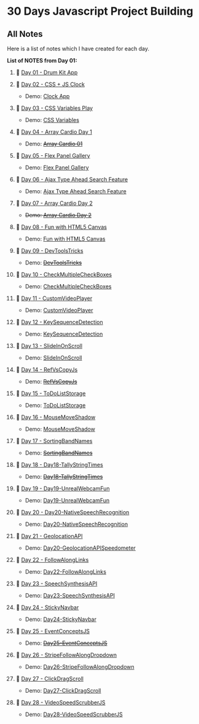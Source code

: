 # 30 Days Javascript Project Building

## All Notes
Here is a list of notes which I have created for each day.

**List of NOTES from Day 01:**
1.  📒 [Day 01 - Drum Kit App](Day01-DrumKitApp/Day01.md)
1.  📒 [Day 02 - CSS + JS Clock](Day02-CSSJsClock/Day02.md)
    -   Demo: [Clock App ](https://cssjsclockapp.netlify.app/)
1.  📒 [Day 03 - CSS Variables Play](Day03-CSSVariables/Day03.md)
    -   Demo: [CSS Variables](https://palywithcssvariables.netlify.app/)
1.  📒 [Day 04 - Array Cardio Day 1](Day04-ArrayCardio01/Day04.md)
    -   Demo: ~~[Array Cardio 01](#)~~
1.  📒 [Day 05 - Flex Panel Gallery](Day05-FlexPanelGallery/Day05.md)
    -   Demo: [Flex Panel Gallery](https://flexpanelslider.netlify.app/)
1.    📒 [Day 06 - Ajax Type Ahead Search Feature](Day06-AjaxTypeAhead/Day06.md)
        - Demo: [Ajax Type Ahead Search Feature](https://typesearchfilter.netlify.app)
1.    📒 [Day 07 - Array Cardio Day 2](Day07-ArrayCardio2/Day07.md)
        -  ~~Demo: [Array Cardio Day 2](#)~~
1.    📒 [Day 08 - Fun with HTML5 Canvas](Day08-HTML5Canvas/Day08.md)
        -  Demo: [Fun with HTML5 Canvas](https://paintappjs.netlify.app/)
1.    📒 [Day 09 - DevToolsTricks](Day09-DevToolsTricks/Day09.md)
        -  Demo: ~~[DevToolsTricks](#)~~
1.    📒 [Day 10 - CheckMultipleCheckBoxes](Day10-CheckMultipleCheckBoxes/Day10.md)
        -  Demo: [CheckMultipleCheckBoxes](https://todolistshiftkeyselection.netlify.app/)
1.    📒 [Day 11 - CustomVideoPlayer](Day11-CustomVideoPlayer/Day11.md)
        -  Demo: [CustomVideoPlayer](https://customvideoplayerhtml5.netlify.app/)
1.    📒 [Day 12 - KeySequenceDetection](Day12-KeySequenceDetection/Day12.md)
        -  Demo: [KeySequenceDetection](https://keysequencedetection.netlify.app/)
1.    📒 [Day 13 - SlideInOnScroll](Day13-SlideInOnScroll/Day13.md)
        -  Demo: [SlideInOnScroll](https://slideinonscrolljs.netlify.app/)
1.    📒 [Day 14 - RefVsCopyJs](Day14-RefVsCopyJs/Day14.md)
        -  Demo: ~~[RefVsCopyJs](#)~~
1.    📒 [Day 15 - ToDoListStorage](Day15-ToDoListStorage/Day15.md)
        -  Demo: [ToDoListStorage](https://todoliststorage.netlify.app/)
1.    📒 [Day 16 - MouseMoveShadow](Day16-MouseMoveShadow/Day16.md)
        -  Demo: [MouseMoveShadow](https://jsmousemoveshadow.netlify.app/)
1.    📒 [Day 17 - SortingBandNames](Day17-SortingBandNames/Day17.md)
        -  Demo: ~~[SortingBandNames](#)~~
1.    📒 [Day 18 - Day18-TallyStringTimes](Day18-TallyStringTimes/Day18.md)
        -  Demo: ~~[Day18-TallyStringTimes](#)~~
1.    📒 [Day 19 - Day19-UnrealWebcamFun](Day19-UnrealWebcamFun/Day19.md)
        -  Demo: [Day19-UnrealWebcamFun](https://unrealwebcamfunjs.netlify.app/)
1.    📒 [Day 20 - Day20-NativeSpeechRecognition](Day20-NativeSpeechRecognition/Day20.md)
        -  Demo: [Day20-NativeSpeechRecognition](https://jsnativespeechrecognition.netlify.app/)
1.    📒 [Day 21 - GeolocationAPI](Day21-GeolocationAPI/Day21.md)
        -  Demo: [Day20-GeolocationAPISpeedometer](https://geolocationspeedometer.netlify.app/)
1.    📒 [Day 22 - FollowAlongLinks](Day22-FollowAlongLinks/Day22.md)
        -  Demo: [Day22-FollowAlongLinks](https://jsfollowalonglink.netlify.app/)

1.    📒 [Day 23 - SpeechSynthesisAPI](Day23-SpeechSynthesisAPI/Day23.md)
        -  Demo: [Day23-SpeechSynthesisAPI](https://jsspeechsynthesisapi.netlify.app/)
1.    📒 [Day 24 - StickyNavbar](Day24-StickyNavbar/Day24.md)
        -  Demo: [Day24-StickyNavbar](https://stickynavbarjs.netlify.app/)
1.    📒 [Day 25 - EventConceptsJS](Day25-EventConceptsJS/Day24.md)
        -  Demo: ~~[Day25-EventConceptsJS](#)~~
1.    📒 [Day 26 - StripeFollowAlongDropdown](Day26-StripeFollowAlongDropdown/Day26.md)
        -  Demo: [Day26-StripeFollowAlongDropdown](https://stripestyledropdown.netlify.app/)
1.    📒 [Day 27 - ClickDragScroll](Day27-ClickDragScroll/Day27.md)
        -  Demo: [Day27-ClickDragScroll](https://dragtoslide.netlify.app/)
1.    📒 [Day 28 - VideoSpeedScrubberJS](Day28-VideoSpeedScrubberJS/Day28.md)
        -  Demo: [Day28-VideoSpeedScrubberJS](https://videospeedscrubberjs.netlify.app/)

        